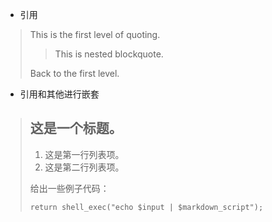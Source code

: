 * 引用
> This is the first level of quoting.
>
> > This is nested blockquote.
>
> Back to the first level.

* 引用和其他进行嵌套
> ## 这是一个标题。
> 
> 1.   这是第一行列表项。
> 2.   这是第二行列表项。
> 
> 给出一些例子代码：
> 
>     return shell_exec("echo $input | $markdown_script");
